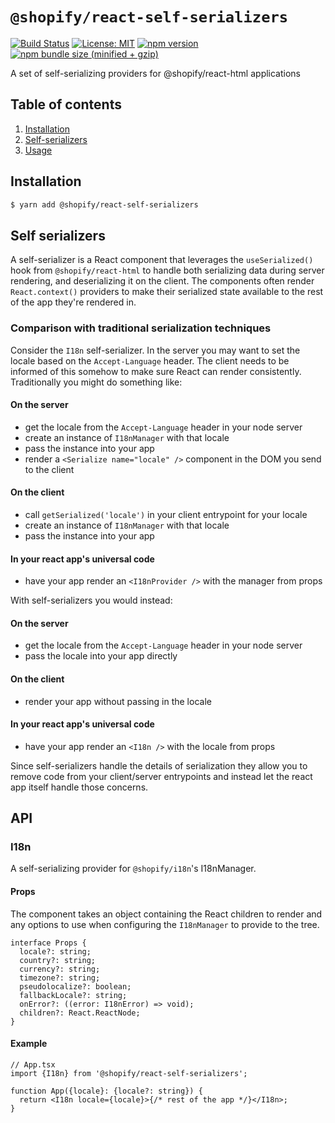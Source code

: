# `@shopify/react-self-serializers`

[![Build Status](https://travis-ci.org/Shopify/quilt.svg?branch=master)](https://travis-ci.org/Shopify/quilt)
[![License: MIT](https://img.shields.io/badge/License-MIT-green.svg)](LICENSE.md) [![npm version](https://badge.fury.io/js/%40shopify%2Freact-self-serializers.svg)](https://badge.fury.io/js/%40shopify%2Freact-self-serializers.svg) [![npm bundle size (minified + gzip)](https://img.shields.io/bundlephobia/minzip/@shopify/react-self-serializers.svg)](https://img.shields.io/bundlephobia/minzip/@shopify/react-self-serializers.svg)

A set of self-serializing providers for @shopify/react-html applications

## Table of contents

1. [Installation](#installation)
1. [Self-serializers](#self-serializers)
1. [Usage](#usage)

## Installation

```bash
$ yarn add @shopify/react-self-serializers
```

## Self serializers

A self-serializer is a React component that leverages the `useSerialized()` hook from `@shopify/react-html` to handle both serializing data during server rendering, and deserializing it on the client. The components often render `React.context()` providers to make their serialized state available to the rest of the app they're rendered in.

### Comparison with traditional serialization techniques

Consider the `I18n` self-serializer. In the server you may want to set the locale based on the `Accept-Language` header. The client needs to be informed of this somehow to make sure React can render consistently. Traditionally you might do something like:

#### On the server

- get the locale from the `Accept-Language` header in your node server
- create an instance of `I18nManager` with that locale
- pass the instance into your app
- render a `<Serialize name="locale" />` component in the DOM you send to the client

#### On the client

- call `getSerialized('locale')` in your client entrypoint for your locale
- create an instance of `I18nManager` with that locale
- pass the instance into your app

#### In your react app's universal code

- have your app render an `<I18nProvider />` with the manager from props

With self-serializers you would instead:

#### On the server

- get the locale from the `Accept-Language` header in your node server
- pass the locale into your app directly

#### On the client

- render your app without passing in the locale

#### In your react app's universal code

- have your app render an `<I18n />` with the locale from props

Since self-serializers handle the details of serialization they allow you to remove code from your client/server entrypoints and instead let the react app itself handle those concerns.

## API

### I18n

A self-serializing provider for `@shopify/i18n`'s I18nManager.

#### Props

The component takes an object containing the React children to render and any options to use when configuring the `I18nManager` to provide to the tree.

```tsx
interface Props {
  locale?: string;
  country?: string;
  currency?: string;
  timezone?: string;
  pseudolocalize?: boolean;
  fallbackLocale?: string;
  onError?: ((error: I18nError) => void);
  children?: React.ReactNode;
}
```

#### Example

```tsx
// App.tsx
import {I18n} from '@shopify/react-self-serializers';

function App({locale}: {locale?: string}) {
  return <I18n locale={locale}>{/* rest of the app */}</I18n>;
}
```
